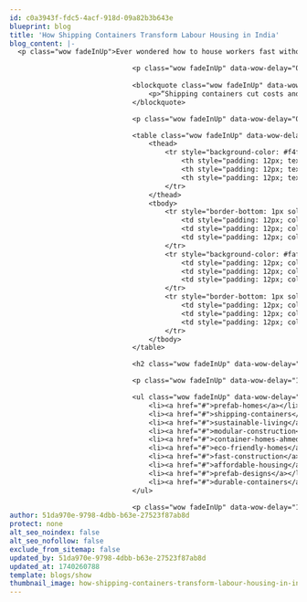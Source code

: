 ```yaml
---
id: c0a3943f-fdc5-4acf-918d-09a82b3b643e
blueprint: blog
title: 'How Shipping Containers Transform Labour Housing in India'
blog_content: |-
  <p class="wow fadeInUp">Ever wondered how to house workers fast without breaking the bank? Shipping containers are flipping the script on labour housing in India, and Epics Infra is at the forefront. These rugged steel boxes—once hauling cargo across oceans—are now cozy homes for workers, and I’m here to spill why this trend’s taking off.</p>

                              <p class="wow fadeInUp" data-wow-delay="0.2s">In a country where construction’s booming—think 11% annual growth per Statista—labour housing’s a headache. Epics Infra’s prefab labour colonies solve that with setups in under 30 days, using recycled containers. They’re tough, green, and way cheaper than concrete barracks. Stick around—I’ve got stats to back this up.</p>
                              
                              <blockquote class="wow fadeInUp" data-wow-delay="0.4s">
                                  <p>“Shipping containers cut costs and time for labour housing in India. Epics Infra’s prefab colonies bring durability and sustainability to workers.”</p>
                              </blockquote>

                              <p class="wow fadeInUp" data-wow-delay="0.6s">India’s got over 50 million construction workers (NSSO data), and traditional housing can’t keep up—too slow, too pricey. Containers slash build times and costs, plus they’re portable. Check out the table below for a quick comparison, then let’s dig into why this matters.</p>

                              <table class="wow fadeInUp" data-wow-delay="0.8s" style="border-collapse: collapse; width: 100%; margin: 20px 0; font-family: Arial, sans-serif;">
                                  <thead>
                                      <tr style="background-color: #f4f4f4; border-bottom: 2px solid #ddd;">
                                          <th style="padding: 12px; text-align: left; font-weight: bold; color: #333;">Aspect</th>
                                          <th style="padding: 12px; text-align: left; font-weight: bold; color: #333;">Concrete Housing</th>
                                          <th style="padding: 12px; text-align: left; font-weight: bold; color: #333;">Container Housing</th>
                                      </tr>
                                  </thead>
                                  <tbody>
                                      <tr style="border-bottom: 1px solid #eee;">
                                          <td style="padding: 12px; color: #555;">Build Time</td>
                                          <td style="padding: 12px; color: #555;">3-6 months</td>
                                          <td style="padding: 12px; color: #555;">15-30 days</td>
                                      </tr>
                                      <tr style="background-color: #fafafa; border-bottom: 1px solid #eee;">
                                          <td style="padding: 12px; color: #555;">Cost (INR/unit)</td>
                                          <td style="padding: 12px; color: #555;">5-7 lakh</td>
                                          <td style="padding: 12px; color: #555;">2-3 lakh</td>
                                      </tr>
                                      <tr style="border-bottom: 1px solid #eee;">
                                          <td style="padding: 12px; color: #555;">Sustainability</td>
                                          <td style="padding: 12px; color: #555;">Low</td>
                                          <td style="padding: 12px; color: #555;">High (recycled)</td>
                                      </tr>
                                  </tbody>
                              </table>

                              <h2 class="wow fadeInUp" data-wow-delay="1s">Why Containers Are a Labour Housing Hero</h2>

                              <p class="wow fadeInUp" data-wow-delay="1.2s">Here’s the deal: Epics Infra’s container homes are fast—think 15-30 days from start to finish. They’re sustainable, recycling old containers into worker colonies, cutting waste by up to 20% (industry avg). Plus, they’re durable—steel beats concrete in harsh weather—and affordable, saving 50% or more. In India’s chaotic construction boom, that’s a lifeline for contractors.</p>

                              <ul class="wow fadeInUp" data-wow-delay="1.4s">
                                  <li><a href="#">prefab-homes</a></li>
                                  <li><a href="#">shipping-containers</a></li>
                                  <li><a href="#">sustainable-living</a></li>
                                  <li><a href="#">modular-construction</a></li>
                                  <li><a href="#">container-homes-ahmedabad</a></li>
                                  <li><a href="#">eco-friendly-homes</a></li>
                                  <li><a href="#">fast-construction</a></li>
                                  <li><a href="#">affordable-housing</a></li>
                                  <li><a href="#">prefab-designs</a></li>
                                  <li><a href="#">durable-containers</a></li>
                              </ul>

                              <p class="wow fadeInUp" data-wow-delay="1.6s">Ahmedabad’s construction sites—like the Metro projects—need this now. Epics Infra’s labour colonies aren’t just housing; they’re a smarter way to keep crews happy and productive. Want to see how they stack up for your next project? Their site’s got the full scoop.</p>
author: 51da970e-9798-4dbb-b63e-27523f87ab8d
protect: none
alt_seo_noindex: false
alt_seo_nofollow: false
exclude_from_sitemap: false
updated_by: 51da970e-9798-4dbb-b63e-27523f87ab8d
updated_at: 1740260788
template: blogs/show
thumbnail_image: how-shipping-containers-transform-labour-housing-in-india.webp
---
```

